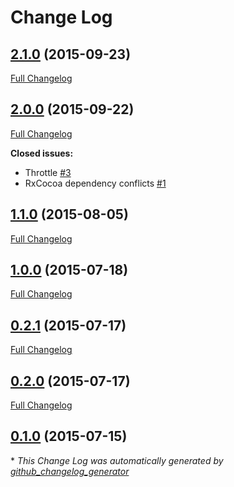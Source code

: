 # Change Log

## [2.1.0](https://github.com/esttorhe/RxViewModel/tree/2.1.0) (2015-09-23)
[Full Changelog](https://github.com/esttorhe/RxViewModel/compare/2.0.0...2.1.0)

## [2.0.0](https://github.com/esttorhe/RxViewModel/tree/2.0.0) (2015-09-22)
[Full Changelog](https://github.com/esttorhe/RxViewModel/compare/1.1.0...2.0.0)

**Closed issues:**

- Throttle [\#3](https://github.com/esttorhe/RxViewModel/issues/3)
- RxCocoa dependency conflicts [\#1](https://github.com/esttorhe/RxViewModel/issues/1)

## [1.1.0](https://github.com/esttorhe/RxViewModel/tree/1.1.0) (2015-08-05)
[Full Changelog](https://github.com/esttorhe/RxViewModel/compare/1.0.0...1.1.0)

## [1.0.0](https://github.com/esttorhe/RxViewModel/tree/1.0.0) (2015-07-18)
[Full Changelog](https://github.com/esttorhe/RxViewModel/compare/0.2.1...1.0.0)

## [0.2.1](https://github.com/esttorhe/RxViewModel/tree/0.2.1) (2015-07-17)
[Full Changelog](https://github.com/esttorhe/RxViewModel/compare/0.2.0...0.2.1)

## [0.2.0](https://github.com/esttorhe/RxViewModel/tree/0.2.0) (2015-07-17)
[Full Changelog](https://github.com/esttorhe/RxViewModel/compare/0.1.0...0.2.0)

## [0.1.0](https://github.com/esttorhe/RxViewModel/tree/0.1.0) (2015-07-15)


\* *This Change Log was automatically generated by [github_changelog_generator](https://github.com/skywinder/Github-Changelog-Generator)*